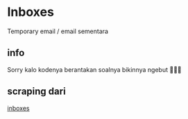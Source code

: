 # Inboxes
Temporary email / email sementara
## info
Sorry kalo kodenya berantakan soalnya bikinnya ngebut 🤣🤣🤣
## scraping dari
[inboxes](https://inboxes.com)
